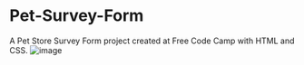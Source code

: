 # Pet-Survey-Form
A Pet Store Survey Form project created at Free Code Camp with HTML and CSS.
![image](https://user-images.githubusercontent.com/130865455/235124970-6068b8eb-7d7b-47c4-aa06-01efd6329492.png)
